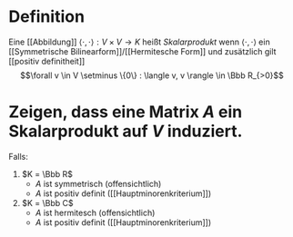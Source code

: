 # Definition
Eine [[Abbildung]] $\langle \cdot, \cdot \rangle: V \times V \to K$ heißt *Skalarprodukt* wenn $\langle \cdot , \cdot \rangle$ ein [[Symmetrische Bilinearform]]/[[Hermitesche Form]] und zusätzlich gilt
[[positiv definitheit]]
$$\forall v \in V \setminus \{0\} : \langle v, v \rangle \in \Bbb R_{>0}$$

# Zeigen, dass eine Matrix $A$ ein Skalarprodukt auf $V$ induziert.
Falls:
1. $K = \Bbb R$
	- $A$ ist symmetrisch (offensichtlich)
	- $A$ ist positiv definit ([[Hauptminorenkriterium]])
1. $K = \Bbb C$
	- $A$ ist hermitesch (offensichtlich)
	- $A$ ist positiv definit ([[Hauptminorenkriterium]])